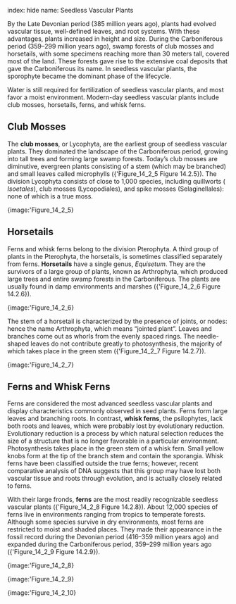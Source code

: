 index: hide
name:  Seedless Vascular Plants

By the Late Devonian period (385 million years ago), plants had evolved vascular tissue, well-defined leaves, and root systems. With these advantages, plants increased in height and size. During the Carboniferous period (359–299 million years ago), swamp forests of club mosses and horsetails, with some specimens reaching more than 30 meters tall, covered most of the land. These forests gave rise to the extensive coal deposits that gave the Carboniferous its name. In seedless vascular plants, the sporophyte became the dominant phase of the lifecycle.

Water is still required for fertilization of seedless vascular plants, and most favor a moist environment. Modern-day seedless vascular plants include club mosses, horsetails, ferns, and whisk ferns.

## Club Mosses

The  **club mosses**, or Lycophyta, are the earliest group of seedless vascular plants. They dominated the landscape of the Carboniferous period, growing into tall trees and forming large swamp forests. Today’s club mosses are diminutive, evergreen plants consisting of a stem (which may be branched) and small leaves called microphylls ({'Figure_14_2_5 Figure 14.2.5}). The division Lycophyta consists of close to 1,000 species, including quillworts ( *Isoetales*), club mosses (Lycopodiales), and spike mosses (Selaginellales): none of which is a true moss.


{image:'Figure_14_2_5}
        

## Horsetails

Ferns and whisk ferns belong to the division Pterophyta. A third group of plants in the Pterophyta, the horsetails, is sometimes classified separately from ferns.  **Horsetails** have a single genus,  *Equisetum*. They are the survivors of a large group of plants, known as Arthrophyta, which produced large trees and entire swamp forests in the Carboniferous. The plants are usually found in damp environments and marshes ({'Figure_14_2_6 Figure 14.2.6}).


{image:'Figure_14_2_6}
        

The stem of a horsetail is characterized by the presence of joints, or nodes: hence the name Arthrophyta, which means “jointed plant”. Leaves and branches come out as whorls from the evenly spaced rings. The needle-shaped leaves do not contribute greatly to photosynthesis, the majority of which takes place in the green stem ({'Figure_14_2_7 Figure 14.2.7}).


{image:'Figure_14_2_7}
        

## Ferns and Whisk Ferns

Ferns are considered the most advanced seedless vascular plants and display characteristics commonly observed in seed plants. Ferns form large leaves and branching roots. In contrast,  **whisk ferns**, the psilophytes, lack both roots and leaves, which were probably lost by evolutionary reduction. Evolutionary reduction is a process by which natural selection reduces the size of a structure that is no longer favorable in a particular environment. Photosynthesis takes place in the green stem of a whisk fern. Small yellow knobs form at the tip of the branch stem and contain the sporangia. Whisk ferns have been classified outside the true ferns; however, recent comparative analysis of DNA suggests that this group may have lost both vascular tissue and roots through evolution, and is actually closely related to ferns.

With their large fronds,  **ferns** are the most readily recognizable seedless vascular plants ({'Figure_14_2_8 Figure 14.2.8}). About 12,000 species of ferns live in environments ranging from tropics to temperate forests. Although some species survive in dry environments, most ferns are restricted to moist and shaded places. They made their appearance in the fossil record during the Devonian period (416–359 million years ago) and expanded during the Carboniferous period, 359–299 million years ago ({'Figure_14_2_9 Figure 14.2.9}).


{image:'Figure_14_2_8}
        


{image:'Figure_14_2_9}
        


{image:'Figure_14_2_10}
        
